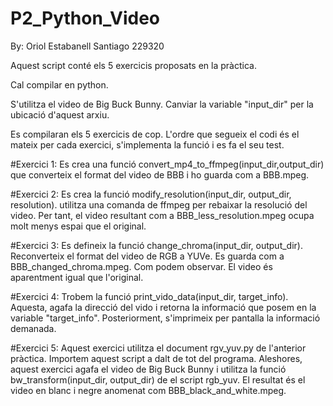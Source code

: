 # P2_Python_Video

By: Oriol Estabanell Santiago 229320


Aquest script conté els 5 exercicis proposats en la pràctica.

Cal compilar en python.

S'utilitza el video de Big Buck Bunny. Canviar la variable "input_dir" per la ubicació d'aquest arxiu.

Es compilaran els 5 exercicis de cop. L'ordre que segueix el codi és el mateix per cada exercici, s'implementa la funció i es fa el seu test.


#Exercici 1:
	Es crea una funció convert_mp4_to_ffmpeg(input_dir,output_dir) que converteix el format del video de BBB i ho guarda com a BBB.mpeg.

#Exercici 2:
	Es crea la funció modify_resolution(input_dir, output_dir, resolution). utilitza una comanda de ffmpeg per rebaixar la resolució del video. Per tant, el video resultant com a BBB_less_resolution.mpeg ocupa molt menys espai que el original.

#Exercici 3:
	Es defineix la funció change_chroma(input_dir, output_dir). Reconverteix el format del video de RGB a YUVe. Es guarda com a BBB_changed_chroma.mpeg. Com podem observar. El video és aparentment igual que l'original.

#Exercici 4:
  	Trobem la funció print_vido_data(input_dir, target_info). Aquesta, agafa la direcció del vido i retorna la informació que posem en la variable "target_info". Posteriorment, s'imprimeix per pantalla la informació demanada. 
   
#Exercici 5:
	Aquest exercici utilitza el document rgv_yuv.py de l'anterior pràctica. Importem aquest script a dalt de tot del programa. Aleshores, aquest exercici agafa el video de Big Buck Bunny i utilitza  la funció bw_transform(input_dir, output_dir) de el script rgb_yuv. El resultat és el video en blanc i negre anomenat com BBB_black_and_white.mpeg.
	

